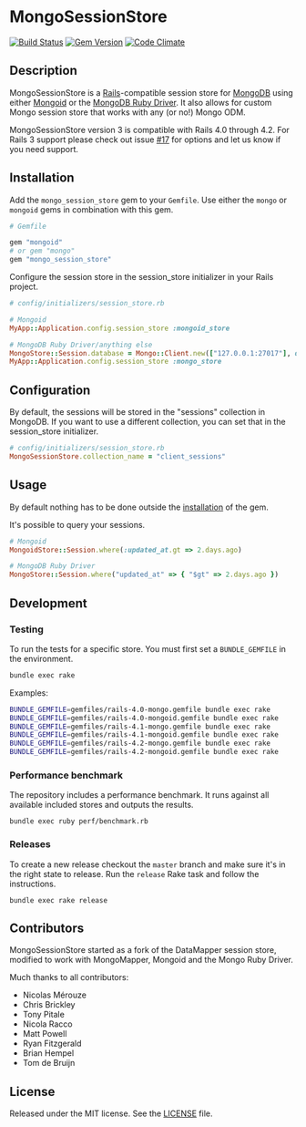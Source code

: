 # MongoSessionStore

[![Build Status](https://travis-ci.org/mongoid/mongo_session_store.svg?branch=master)](https://travis-ci.org/mongoid/mongo_session_store)
[![Gem Version](https://badge.fury.io/rb/mongo_session_store.svg)](http://badge.fury.io/rb/mongo_session_store)
[![Code Climate](https://codeclimate.com/github/mongoid/mongo_session_store/badges/gpa.svg)](https://codeclimate.com/github/mongoid/mongo_session_store)

## Description

MongoSessionStore is a [Rails][rails]-compatible session store for
[MongoDB][mongodb] using either [Mongoid][mongoid] or the [MongoDB Ruby
Driver][mongo]. It also allows for custom Mongo session store that works with
any (or no!) Mongo ODM.

MongoSessionStore version 3 is compatible with Rails 4.0 through 4.2. For Rails
3 support please check out issue [#17][issue-rails3] for options and let us
know if you need support.

## Installation

Add the `mongo_session_store` gem to your `Gemfile`.
Use either the `mongo` or `mongoid` gems in combination with this gem.

```ruby
# Gemfile

gem "mongoid"
# or gem "mongo"
gem "mongo_session_store"
```

Configure the session store in the session_store initializer in your Rails
project.

```ruby
# config/initializers/session_store.rb

# Mongoid
MyApp::Application.config.session_store :mongoid_store

# MongoDB Ruby Driver/anything else
MongoStore::Session.database = Mongo::Client.new(["127.0.0.1:27017"], database: "my_app_development")
MyApp::Application.config.session_store :mongo_store
```

## Configuration

By default, the sessions will be stored in the "sessions" collection in
MongoDB. If you want to use a different collection, you can set that in the
session_store initializer.

```ruby
# config/initializers/session_store.rb
MongoSessionStore.collection_name = "client_sessions"
```

## Usage

By default nothing has to be done outside the [installation](#installation) of
the gem.

It's possible to query your sessions.

```ruby
# Mongoid
MongoidStore::Session.where(:updated_at.gt => 2.days.ago)

# MongoDB Ruby Driver
MongoStore::Session.where("updated_at" => { "$gt" => 2.days.ago })
```

## Development

### Testing

To run the tests for a specific store. You must first set a `BUNDLE_GEMFILE` in
the environment.

```sh
bundle exec rake
```

Examples:

```sh
BUNDLE_GEMFILE=gemfiles/rails-4.0-mongo.gemfile bundle exec rake
BUNDLE_GEMFILE=gemfiles/rails-4.0-mongoid.gemfile bundle exec rake
BUNDLE_GEMFILE=gemfiles/rails-4.1-mongo.gemfile bundle exec rake
BUNDLE_GEMFILE=gemfiles/rails-4.1-mongoid.gemfile bundle exec rake
BUNDLE_GEMFILE=gemfiles/rails-4.2-mongo.gemfile bundle exec rake
BUNDLE_GEMFILE=gemfiles/rails-4.2-mongoid.gemfile bundle exec rake
```

### Performance benchmark

The repository includes a performance benchmark. It runs against all available
included stores and outputs the results.

```
bundle exec ruby perf/benchmark.rb
```

### Releases

To create a new release checkout the `master` branch and make sure it's in the
right state to release. Run the `release` Rake task and follow the
instructions.

```
bundle exec rake release
```

## Contributors

MongoSessionStore started as a fork of the DataMapper session store, modified
to work with MongoMapper, Mongoid and the Mongo Ruby Driver.

Much thanks to all contributors:

* Nicolas Mérouze
* Chris Brickley
* Tony Pitale
* Nicola Racco
* Matt Powell
* Ryan Fitzgerald
* Brian Hempel
* Tom de Bruijn

## License

Released under the MIT license. See the [LICENSE](LICENSE) file.

[mongodb]: https://www.mongodb.com/
[mongo]: https://github.com/mongodb/mongo-ruby-driver
[mongoid]: http://mongoid.org/
[rails]: http://rubyonrails.org/

[issue-rails3]: https://github.com/mongoid/mongo_session_store/issues/17
